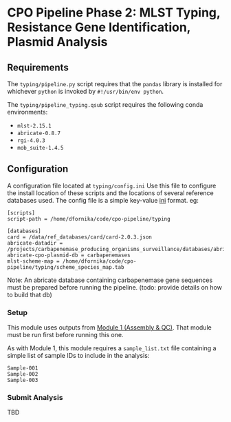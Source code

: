 # CPO Pipeline Phase 2: MLST Typing, Resistance Gene Identification, Plasmid Analysis

## Requirements

The `typing/pipeline.py` script requires that the `pandas` library is installed for whichever `python` is invoked by `#!/usr/bin/env python`.

The `typing/pipeline_typing.qsub` script requires the following conda environments:

 - `mlst-2.15.1`
 - `abricate-0.8.7`
 - `rgi-4.0.3`
 - `mob_suite-1.4.5`

## Configuration

A configuration file located at `typing/config.ini` Use this file to configure the install location of these scripts and the locations of several reference databases used. The config file is a simple key-value [ini](https://en.wikipedia.org/wiki/INI_file) format. eg:

```
[scripts]
script-path = /home/dfornika/code/cpo-pipeline/typing

[databases]
card = /data/ref_databases/card/card-2.0.3.json
abricate-datadir = /projects/carbapenemase_producing_organisms_surveillance/databases/abricate
abricate-cpo-plasmid-db = carbapenemases
mlst-scheme-map = /home/dfornika/code/cpo-pipeline/typing/scheme_species_map.tab
```

Note: An abricate database containing carbapenemase gene sequences must be prepared before running the pipeline. (todo: provide details on how to build that db)

### Setup

This module uses outputs from [Module 1 (Assembly & QC)](https://github.com/Public-Health-Bioinformatics/cpo-pipeline/tree/master/assembly). That module must be run first before running this one.

As with Module 1, this module requires a `sample_list.txt` file containing a simple list of sample IDs to include in the analysis:

```
Sample-001
Sample-002
Sample-003
```

### Submit Analysis

TBD